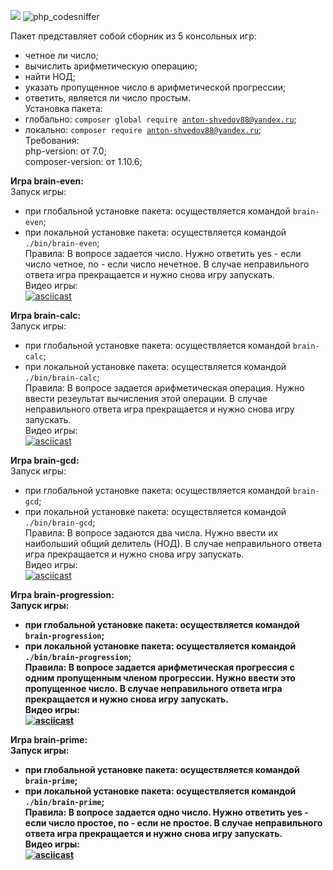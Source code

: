 <a href="https://codeclimate.com/github/DaaN88/php-project-lvl1"><img src="https://api.codeclimate.com/v1/badges/a99a88d28ad37a79dbf6/maintainability" /></a>
![php_сodesniffer](https://github.com/DaaN88/php-project-lvl1/workflows/php_%D1%81odesniffer/badge.svg)<br/>

Пакет представляет собой сборник из 5 консольных игр:<br/>
- четное ли число;<br/>
- вычислить арифметическую операцию;<br/>
- найти НОД;<br/>
- указать пропущенное число в арифметической прогрессии;<br/>
- ответить, является ли число простым.<br/>
Установка пакета:<br/>
- глобально: <code>composer global require anton-shvedov88@yandex.ru</code>;<br/>
- локально: <code>composer require anton-shvedov88@yandex.ru</code>;<br/>
Требования:<br/>
php-version: от 7.0;<br/>
composer-version: от 1.10.6;<br/>

<b>Игра brain-even:</b><br/>
Запуск игры:<br/>
- при глобальной установке пакета: осуществляется командой <code>brain-even</code>;<br/>
- при локальной установке пакета: осуществляется командой <code>./bin/brain-even</code>;<br/>
Правила:
В вопросе задается число. Нужно ответить yes - если число четное, no - если число нечетное. В случае неправильного ответа игра прекращается и нужно снова игру запускать.<br/>
Видео игры:<br/>
[![asciicast](https://asciinema.org/a/arQQlpNskxaHcd7Fsr2KJJSIE.svg)](https://asciinema.org/a/arQQlpNskxaHcd7Fsr2KJJSIE)<br/>

<b>Игра brain-calc:</b><br/>
Запуск игры:<br/>
- при глобальной установке пакета: осуществляется командой <code>brain-calc</code>;<br/>
- при локальной установке пакета: осуществляется командой <code>./bin/brain-calc</code>;<br/>
Правила:
В вопросе задается арифметическая операция. Нужно ввести резеультат вычисления этой операции. В случае неправильного ответа игра прекращается и нужно снова игру запускать.<br/>
Видео игры:<br/>
[![asciicast](https://asciinema.org/a/60lW2o5H76vMsgONiiD8OWPCu.svg)](https://asciinema.org/a/60lW2o5H76vMsgONiiD8OWPCu)<br/>

<b>Игра brain-gcd:</b><br/>
Запуск игры:<br/>
- при глобальной установке пакета: осуществляется командой <code>brain-gcd</code>;<br/>
- при локальной установке пакета: осуществляется командой <code>./bin/brain-gcd</code>;<br/>
Правила:
В вопросе задаются два числа. Нужно ввести их наибольший общий делитель (НОД). В случае неправильного ответа игра прекращается и нужно снова игру запускать.<br/>
Видео игры:<br/>
[![asciicast](https://asciinema.org/a/0HB6gOom7eOL83bgz1LyAN1ai.svg)](https://asciinema.org/a/0HB6gOom7eOL83bgz1LyAN1ai)<br/>

<b>Игра brain-progression:<b/><br/>
Запуск игры:<br/>
- при глобальной установке пакета: осуществляется командой <code>brain-progression</code>;<br/>
- при локальной установке пакета: осуществляется командой <code>./bin/brain-progression</code>;<br/>
Правила:
В вопросе задается арифметическая прогрессия с одним пропущенным членом прогрессии. Нужно ввести это пропущенное число. В случае неправильного ответа игра прекращается и нужно снова игру запускать.<br/>
Видео игры:<br/>
[![asciicast](https://asciinema.org/a/SS09ehfOQArrVqC7P4WHc58Ab.svg)](https://asciinema.org/a/SS09ehfOQArrVqC7P4WHc58Ab)<br/>

<b>Игра brain-prime:<b/><br/>
Запуск игры:<br/>
- при глобальной установке пакета: осуществляется командой <code>brain-prime</code>;<br/>
- при локальной установке пакета: осуществляется командой <code>./bin/brain-prime</code>;<br/>
Правила:
В вопросе задается одно число. Нужно ответить yes - если число простое, no - если не простое. В случае неправильного ответа игра прекращается и нужно снова игру запускать.<br/>
Видео игры:<br/>
[![asciicast](https://asciinema.org/a/zWPXh45x1WO1a8JVu13OtLVZ4.svg)](https://asciinema.org/a/zWPXh45x1WO1a8JVu13OtLVZ4)<br/>